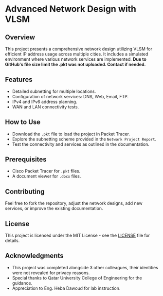 # Advanced Network Design with VLSM

## Overview
This project presents a comprehensive network design utilizing VLSM for efficient IP address usage across multiple cities. It includes a simulated environment where various network services are implemented. **Due to GitHub's file size limit the .pkt was not uploaded. Contact if needed.**

## Features
- Detailed subnetting for multiple locations.
- Configuration of network services: DNS, Web, Email, FTP.
- IPv4 and IPv6 address planning.
- WAN and LAN connectivity tests.

## How to Use
- Download the `.pkt` file to load the project in Packet Tracer.
- Explore the subnetting scheme provided in the `Network Project Report`.
- Test the connectivity and services as outlined in the documentation.

## Prerequisites
- Cisco Packet Tracer for `.pkt` files.
- A document viewer for `.docx` files.

## Contributing
Feel free to fork the repository, adjust the network designs, add new services, or improve the existing documentation.

## License
This project is licensed under the MIT License - see the [LICENSE](LICENSE) file for details.

## Acknowledgments
- This project was completed alongside 3 other colleagues, their identities were not revealed for privacy reasons.
- Special thanks to Qatar University College of Engineering for the guidance.
- Appreciation to Eng. Heba Dawoud for lab instruction.

